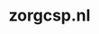 ---
layout: post
title:  "zorgcsp.nl"
internal_url:  "/dutchgov/zorgcsp.nl.html"
categories: dutchgov
---